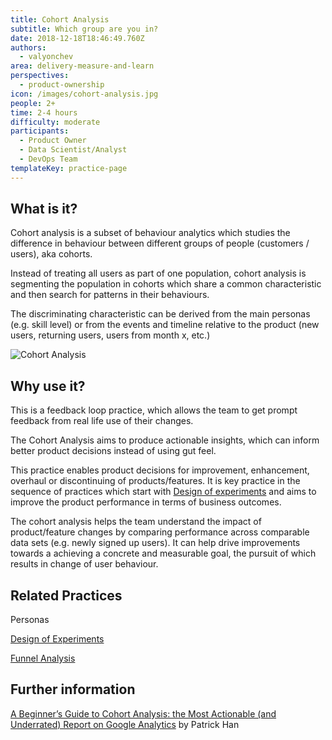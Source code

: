 ```yaml
---
title: Cohort Analysis
subtitle: Which group are you in?
date: 2018-12-18T18:46:49.760Z
authors:
  - valyonchev
area: delivery-measure-and-learn
perspectives:
  - product-ownership
icon: /images/cohort-analysis.jpg
people: 2+
time: 2-4 hours
difficulty: moderate
participants:
  - Product Owner
  - Data Scientist/Analyst
  - DevOps Team
templateKey: practice-page
---
```

## What is it?

Cohort analysis is a subset of behaviour analytics which studies the difference in behaviour between different groups of people (customers / users), aka cohorts.

Instead of treating all users as part of one population, cohort analysis is segmenting the population in cohorts which share a common characteristic and then search for patterns in their behaviours.

The discriminating characteristic can be derived from the main personas (e.g. skill level) or from the events and timeline relative to the product (new users, returning users, users from month x, etc.)

![Cohort Analysis](/images/cohort-analysis.jpg "Cohort Analysis")

## Why use it?

This is a feedback loop practice, which allows the team to get prompt feedback from real life use of their changes.

The Cohort Analysis aims to produce actionable insights, which can inform better product decisions instead of using gut feel.

This practice enables product decisions for improvement, enhancement, overhaul or discontinuing of products/features. It is key practice in the sequence of practices which start with [Design of experiments](https://openpracticelibrary.com/practice/design-of-experiments/) and aims to improve the product performance in terms of business outcomes.

The cohort analysis helps the team understand the impact of product/feature changes by comparing performance across comparable data sets (e.g. newly signed up users). It can help drive improvements towards a achieving a concrete and measurable goal, the pursuit of which results in change of user behaviour.

## Related Practices

Personas

[Design of Experiments](https://openpracticelibrary.com/practice/design-of-experiments/)

[Funnel Analysis](https://openpracticelibrary.com/practice/funnel-analysis/)

## Further information

[A Beginner’s Guide to Cohort Analysis: the Most Actionable (and Underrated) Report on Google Analytics](https://medium.com/analytics-for-humans/a-beginners-guide-to-cohort-analysis-the-most-actionable-and-underrated-report-on-google-c0797d826bf4) by Patrick Han
